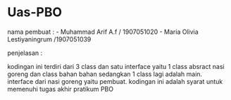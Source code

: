# Uas-PBO
nama pembuat : - Muhammad Arif A.f / 1907051020
               - Maria Olivia Lestiyaningrum /1907051039
               
 penjelasan :
 
kodingan ini terdiri dari 3 class dan satu interface yaitu 1 class absract nasi goreng dan class bahan bahan sedangkan 1 class lagi adalah main. interface dari nasi goreng yaitu pembuat. 
  kodingan ini adalah syarat untuk memenuhi tugas akhir pratikum PBO 
